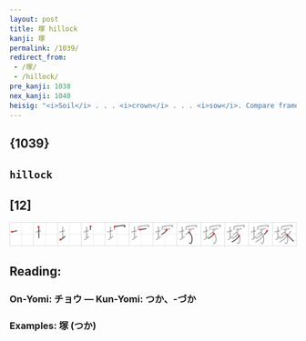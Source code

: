 ```yaml
---
layout: post
title: 塚 hillock
kanji: 塚
permalink: /1039/
redirect_from:
 - /塚/
 - /hillock/
pre_kanji: 1038
nex_kanji: 1040
heisig: "<i>Soil</i> . . . <i>crown</i> . . . <i>sow</i>. Compare frame 582."
---
```


## {1039}

## `hillock`

## [12]

<div class="stroke"><img src="../images/E5A19A.png" /></div>

## Reading:

### On-Yomi: チョウ &mdash; Kun-Yomi: つか、-づか

### Examples: 塚 (つか)
